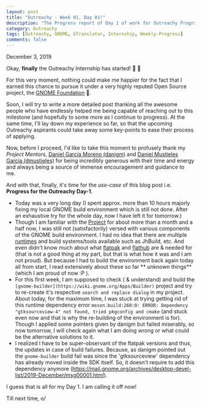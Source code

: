```yaml
---
layout: post
title: "Outreachy - Week 01, Day 01!"
description: "The Progress report of Day 1 of work for Outreachy Program."
category: Outreachy
tags: [Outreachy, GNOME, GTranslator, Internship, Weekly-Progress]
comments: false
---
```


December 3, 2019

Okay, **finally** the Outreachy Internship has started! 🎉 🎉

For this very moment, nothing could make me happier for the fact that I earned this chance to pursue it under a very highly reputed Open Source project, the [GNOME Foundation](https://www.gnome.org/foundation/) 🙂. 

Soon, I will try to write a more detailed post thanking all the awesome people who have endlessly helped me being capable of reaching out to this milestone (and hopefully to some more as I continue to progress). At the same time, I'll lay down my experience so far, so that the upcoming Outreachy aspirants could take away some key-points to ease their process of applying.

Now, before I proceed, I'd like to take this moment to profusely thank my *Project Mentors*, [Daniel García Moreno (danigm)](http://danigm.net) and [Daniel Mustieles García (dmustieles)](https://versosparaundiacualquiera.blogspot.com/) for being incredibly generous with their time and energy and always being a source of immense encouragement and guidance to me.

And with that, finally, it's time for the *use-case* of this blog post i.e. **Progress for the Outreachy Day-1**.

- Today was a very long day (I spent approx. more than 10 hours majorly fixing my local GNOME build environment which is still not done. After an exhaustive try for the whole day, now I have left it for tomorrow.)
- Though I am familiar with the [Project](https://gitlab.gnome.org/GNOME/gtranslator) for about more than a month and a half now, I was still not (satisfactorily) versed with various components of the GNOME build environment. I had no idea that there are multiple [runtimes](http://docs.flatpak.org/en/latest/available-runtimes.html) and build systems/tools available such as JhBuild, etc. And even didn't know much about what [flatpak](https://flatpak.org/) and [flathub](https://flathub.org/home) are & needed for (that is not a good thing at my part, but that is what how it was and I am not proud). But because I had to build the environment back again today all from start, I read extensively about these so far ** unknown things** (which I am proud of now :P ).
- For this first week, I am supposed to check ( & understand) and build the `[gnome-builder](https://wiki.gnome.org/Apps/Builder)` project and try to re-create it's respective `search and replace dialog` in my project. About today, for the maximum time, I was stuck at trying getting rid of this runtime dependency error `meson.build:260:0: ERROR: Dependency "gtksourceview-4" not found, tried pkgconfig and cmake` (and stuck even now and that is why the re-building of the environment is for). Though I applied some pointers given by danigm but failed miserably, so now tomorrow, I will check again what I am doing wrong or what could be the alternative solutions to it.
- I realized I have to be super-observant of the flatpak versions and thus, the updates in case of build failures. Because, as danigm pointed out the `gnome-builder` build fail was since the 'gtksourceview' dependency has already moved inside the SDK itself. So, it doesn't require to add this dependency anymore (https://mail.gnome.org/archives/desktop-devel-list/2019-December/msg00001.html).

I guess that is all for my Day 1. I am calling it off now!

Till next time, o/
